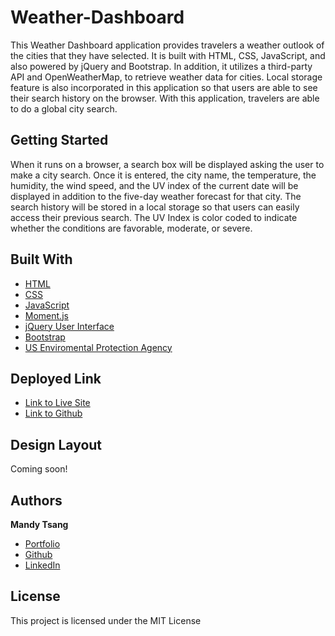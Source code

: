 # Weather-Dashboard

This Weather Dashboard application provides travelers a weather outlook of the cities that they have selected. It is built with HTML, CSS, JavaScript, and also powered by jQuery and Bootstrap. In addition, it utilizes a third-party API and OpenWeatherMap, to retrieve weather data for cities. Local storage feature is also incorporated in this application so that users are able to see their search history on the browser. With this application, travelers are able to do a global city search. 


## Getting Started

When it runs on a browser, a search box will be displayed asking the user to make a city search. Once it is entered, the city name, the temperature, the humidity, the wind speed, and the UV index of the current date will be displayed in addition to the five-day weather forecast for that city. The search history will be stored in a local storage so that users can easily access their previous search. The UV Index is color coded to indicate whether the conditions are favorable, moderate, or severe. 



## Built With

* [HTML](https://developer.mozilla.org/en-US/docs/Web/HTML)
* [CSS](https://developer.mozilla.org/en-US/docs/Web/CSS)
* [JavaScript](https://developer.mozilla.org/en-US/docs/Web/JavaScript)
* [Moment.js](https://momentjs.com/docs/)
* [jQuery User Interface](https://jqueryui.com)
* [Bootstrap](https://getbootstrap.com)
* [US Enviromental Protection Agency](https://www.epa.gov/sunsafety/uv-index-scale-0)


## Deployed Link

* [Link to Live Site](https://mandytsang007.github.io/Weather-Dashboard/)
* [Link to Github](https://github.com/MANDYTSANG007/Weather-Dashboard)

## Design Layout

Coming soon!

## Authors

**Mandy Tsang** 

- [Portfolio](https://mandytsang007.github.io/new-portfolio/)
- [Github](https://github.com/MANDYTSANG007)
- [LinkedIn](https://www.linkedin.com/in/man-tsang-64308b22a/)


## License

This project is licensed under the MIT License 


